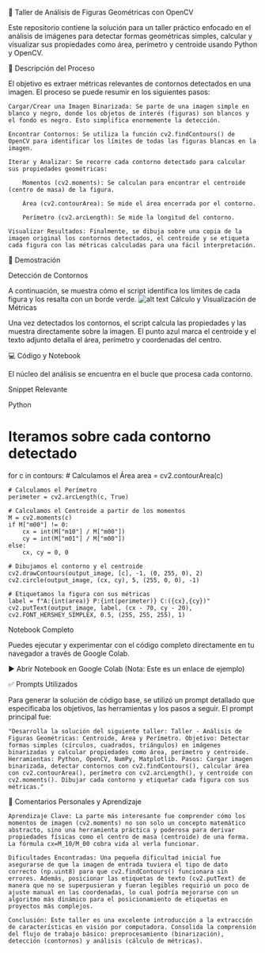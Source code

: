 📐 Taller de Análisis de Figuras Geométricas con OpenCV

Este repositorio contiene la solución para un taller práctico enfocado en el análisis de imágenes para detectar formas geométricas simples, calcular y visualizar sus propiedades como área, perímetro y centroide usando Python y OpenCV.

📜 Descripción del Proceso

El objetivo es extraer métricas relevantes de contornos detectados en una imagen. El proceso se puede resumir en los siguientes pasos:

    Cargar/Crear una Imagen Binarizada: Se parte de una imagen simple en blanco y negro, donde los objetos de interés (figuras) son blancos y el fondo es negro. Esto simplifica enormemente la detección.

    Encontrar Contornos: Se utiliza la función cv2.findContours() de OpenCV para identificar los límites de todas las figuras blancas en la imagen.

    Iterar y Analizar: Se recorre cada contorno detectado para calcular sus propiedades geométricas:

        Momentos (cv2.moments): Se calculan para encontrar el centroide (centro de masa) de la figura.

        Área (cv2.contourArea): Se mide el área encerrada por el contorno.

        Perímetro (cv2.arcLength): Se mide la longitud del contorno.

    Visualizar Resultados: Finalmente, se dibuja sobre una copia de la imagen original los contornos detectados, el centroide y se etiqueta cada figura con las métricas calculadas para una fácil interpretación.

🚀 Demostración

Detección de Contornos

A continuación, se muestra cómo el script identifica los límites de cada figura y los resalta con un borde verde.
![alt text](Figure_1.png)
Cálculo y Visualización de Métricas

Una vez detectados los contornos, el script calcula las propiedades y las muestra directamente sobre la imagen. El punto azul marca el centroide y el texto adjunto detalla el área, perímetro y coordenadas del centro.

💻 Código y Notebook

El núcleo del análisis se encuentra en el bucle que procesa cada contorno.

Snippet Relevante

Python

# Iteramos sobre cada contorno detectado
for c in contours:
    # Calculamos el Área
    area = cv2.contourArea(c)

    # Calculamos el Perímetro
    perimeter = cv2.arcLength(c, True)

    # Calculamos el Centroide a partir de los momentos
    M = cv2.moments(c)
    if M["m00"] != 0:
        cx = int(M["m10"] / M["m00"])
        cy = int(M["m01"] / M["m00"])
    else:
        cx, cy = 0, 0

    # Dibujamos el contorno y el centroide
    cv2.drawContours(output_image, [c], -1, (0, 255, 0), 2)
    cv2.circle(output_image, (cx, cy), 5, (255, 0, 0), -1)

    # Etiquetamos la figura con sus métricas
    label = f"A:{int(area)} P:{int(perimeter)} C:({cx},{cy})"
    cv2.putText(output_image, label, (cx - 70, cy - 20), cv2.FONT_HERSHEY_SIMPLEX, 0.5, (255, 255, 255), 1)

Notebook Completo

Puedes ejecutar y experimentar con el código completo directamente en tu navegador a través de Google Colab.

▶️ Abrir Notebook en Google Colab (Nota: Este es un enlace de ejemplo)

✅ Prompts Utilizados

Para generar la solución de código base, se utilizó un prompt detallado que especificaba los objetivos, las herramientas y los pasos a seguir. El prompt principal fue:

    "Desarrolla la solución del siguiente taller: Taller - Análisis de Figuras Geométricas: Centroide, Área y Perímetro. Objetivo: Detectar formas simples (círculos, cuadrados, triángulos) en imágenes binarizadas y calcular propiedades como área, perímetro y centroide. Herramientas: Python, OpenCV, NumPy, Matplotlib. Pasos: Cargar imagen binarizada, detectar contornos con cv2.findContours(), calcular área con cv2.contourArea(), perímetro con cv2.arcLength(), y centroide con cv2.moments(). Dibujar cada contorno y etiquetar cada figura con sus métricas."

🧠 Comentarios Personales y Aprendizaje

    Aprendizaje Clave: La parte más interesante fue comprender cómo los momentos de imagen (cv2.moments) no son solo un concepto matemático abstracto, sino una herramienta práctica y poderosa para derivar propiedades físicas como el centro de masa (centroide) de una forma. La fórmula cx=M_10/M_00 cobra vida al verla funcionar.

    Dificultades Encontradas: Una pequeña dificultad inicial fue asegurarse de que la imagen de entrada tuviera el tipo de dato correcto (np.uint8) para que cv2.findContours() funcionara sin errores. Además, posicionar las etiquetas de texto (cv2.putText) de manera que no se superpusieran y fueran legibles requirió un poco de ajuste manual en las coordenadas, lo cual podría mejorarse con un algoritmo más dinámico para el posicionamiento de etiquetas en proyectos más complejos.

    Conclusión: Este taller es una excelente introducción a la extracción de características en visión por computadora. Consolida la comprensión del flujo de trabajo básico: preprocesamiento (binarización), detección (contornos) y análisis (cálculo de métricas).